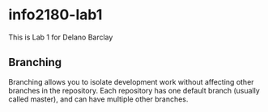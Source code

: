 # info2180-lab1

This is Lab 1 for Delano Barclay

## Branching

Branching allows you to isolate development work without
affecting other branches in the repository. Each repository
has one default branch (usually called master), and can have 
multiple other branches.